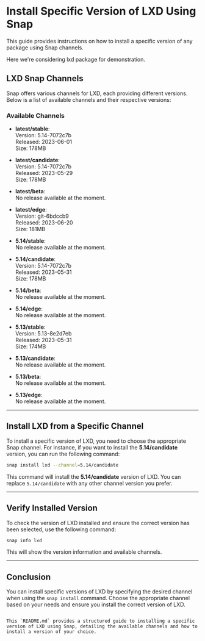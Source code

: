 # Install Specific Version of LXD Using Snap

This guide provides instructions on how to install a specific version of any package using Snap channels.

Here we're considering lxd package for demonstration.

## LXD Snap Channels

Snap offers various channels for LXD, each providing different versions. Below is a list of available channels and their respective versions:

### Available Channels

- **latest/stable**:  
  Version: 5.14-7072c7b  
  Released: 2023-06-01  
  Size: 178MB  

- **latest/candidate**:  
  Version: 5.14-7072c7b  
  Released: 2023-05-29  
  Size: 178MB  

- **latest/beta**:  
  No release available at the moment.

- **latest/edge**:  
  Version: git-6bdccb9  
  Released: 2023-06-20  
  Size: 181MB  

- **5.14/stable**:  
  No release available at the moment.

- **5.14/candidate**:  
  Version: 5.14-7072c7b  
  Released: 2023-05-31  
  Size: 178MB  

- **5.14/beta**:  
  No release available at the moment.

- **5.14/edge**:  
  No release available at the moment.

- **5.13/stable**:  
  Version: 5.13-8e2d7eb  
  Released: 2023-05-31  
  Size: 174MB  

- **5.13/candidate**:  
  No release available at the moment.

- **5.13/beta**:  
  No release available at the moment.

- **5.13/edge**:  
  No release available at the moment.

---

## Install LXD from a Specific Channel

To install a specific version of LXD, you need to choose the appropriate Snap channel. For instance, if you want to install the **5.14/candidate** version, you can run the following command:

```bash
snap install lxd --channel=5.14/candidate
```

This command will install the **5.14/candidate** version of LXD. You can replace `5.14/candidate` with any other channel version you prefer.

---

## Verify Installed Version

To check the version of LXD installed and ensure the correct version has been selected, use the following command:

```bash
snap info lxd
```

This will show the version information and available channels.

---

## Conclusion

You can install specific versions of LXD by specifying the desired channel when using the `snap install` command. Choose the appropriate channel based on your needs and ensure you install the correct version of LXD.

```

This `README.md` provides a structured guide to installing a specific version of LXD using Snap, detailing the available channels and how to install a version of your choice.
